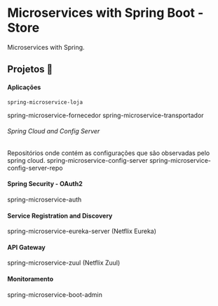 # Microservices with Spring Boot - Store

Microservices with Spring.


## Projetos 📌

#### Aplicações
```
spring-microservice-loja
```

spring-microservice-fornecedor
spring-microservice-transportador


###### Spring Cloud and Config Server
Repositórios onde contém as configurações que são observadas pelo spring cloud.
spring-microservice-config-server
spring-microservice-config-server-repo

#### Spring Security - OAuth2
spring-microservice-auth

#### Service Registration and Discovery
spring-microservice-eureka-server (Netflix Eureka)

#### API Gateway
spring-microservice-zuul (Netflix Zuul)

#### Monitoramento
spring-microservice-boot-admin

